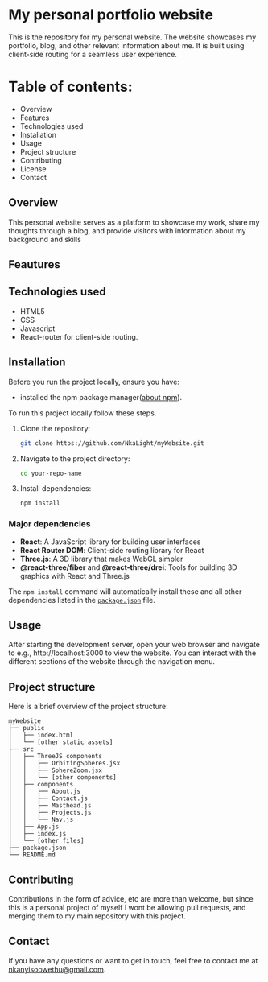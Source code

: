 # My personal portfolio website

This is the repository for my personal website. The website showcases my portfolio, blog, and other relevant information about me. It is built using client-side routing for a seamless user experience.

# Table of contents:
- Overview
- Features
- Technologies used
- Installation
- Usage
- Project structure
- Contributing
- License
- Contact

## Overview
This personal website serves as a platform to showcase my work, share my thoughts through a blog, and provide visitors with information about my background and skills

## Feautures

## Technologies used
 - HTML5
 - CSS
 - Javascript
 - React-router for client-side routing.

## Installation
Before you run the project locally, ensure you have:
-  installed the npm package manager([about npm](https://en.wikipedia.org/wiki/Npm)).

To run this project locally follow these steps.
1. Clone the repository:
    ```bash
    git clone https://github.com/NkaLight/myWebsite.git
    ```

2. Navigate to the project directory:
    ```bash
    cd your-repo-name
    ```

3. Install dependencies:
    ```bash
    npm install
    ```
### Major dependencies

- **React**: A JavaScript library for building user interfaces
- **React Router DOM**: Client-side routing library for React
- **Three.js**: A 3D library that makes WebGL simpler
- **@react-three/fiber** and **@react-three/drei**: Tools for building 3D graphics with React and Three.js

The `npm install` command will automatically install these and all other dependencies listed in the [`package.json`](https://github.com/NkaLight/myWebsite/blob/main/package.json) file.

## Usage
After starting the development server, open your web browser and navigate to e.g., http://localhost:3000 to view the website. You can interact with the different sections of the website through the navigation menu.

## Project structure
Here is a brief overview of the project structure:

```plaintext
myWebsite
├── public
│   ├── index.html
│   └── [other static assets]
├── src
│   ├── ThreeJS components
│   │   ├── OrbitingSpheres.jsx
│   │   ├── SphereZoom.jsx
│   │   └── [other components]
│   ├── components
│   │   ├── About.js
│   │   ├── Contact.js
│   │   ├── Masthead.js
│   │   ├── Projects.js
│   │   └── Nav.js
│   ├── App.js
│   ├── index.js
│   └── [other files]
├── package.json
└── README.md
```
## Contributing
Contributions in the form of advice, etc are more than welcome, but since this is a personal project of myself I wont be allowing pull requests, and merging them to my main repository with this project.


## Contact
If you have any questions or want to get in touch, feel free to contact me at [nkanyisoowethu@gmail.com](mailto:nkanyisoowethu@gmail.com).
